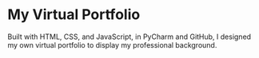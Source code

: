 # My Virtual Portfolio
Built with HTML, CSS, and JavaScript, in PyCharm and GitHub, I designed my own virtual portfolio to display my professional background.
